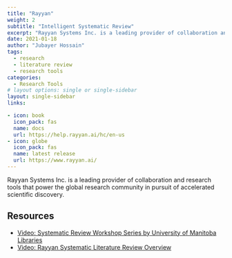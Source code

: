 ```yaml
---
title: "Rayyan"
weight: 2
subtitle: "Intelligent Systematic Review"
excerpt: "Rayyan Systems Inc. is a leading provider of collaboration and research tools that power the global research community in pursuit of accelerated scientific discovery."
date: 2021-01-18
author: "Jubayer Hossain"
tags:
  - research 
  - literature review 
  - research tools 
categories:
  - Research Tools
# layout options: single or single-sidebar
layout: single-sidebar
links:

- icon: book
  icon_pack: fas
  name: docs
  url: https://help.rayyan.ai/hc/en-us
- icon: globe
  icon_pack: fas
  name: latest release
  url: https://www.rayyan.ai/
---
```

Rayyan Systems Inc. is a leading provider of collaboration and research tools that power the global research community in pursuit of accelerated scientific discovery.


## Resources 
- [Video: Systematic Review Workshop Series by University of Manitoba Libraries](https://youtu.be/kH5od6LAL-8)
- [Video: Rayyan Systematic Literature Review Overview](https://youtu.be/dnEQBfuF0RU)
